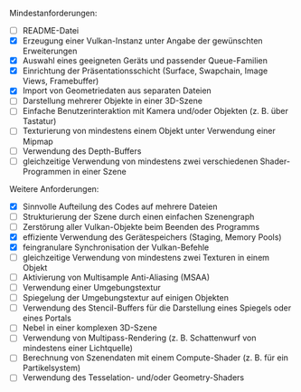 Mindestanforderungen:

- [ ] README-Datei
- [x] Erzeugung einer Vulkan-Instanz unter Angabe der gewünschten Erweiterungen
- [x] Auswahl eines geeigneten Geräts und passender Queue-Familien
- [x] Einrichtung der Präsentationsschicht (Surface, Swapchain, Image Views, Framebuffer)
- [x] Import von Geometriedaten aus separaten Dateien
- [ ] Darstellung mehrerer Objekte in einer 3D-Szene
- [ ] Einfache Benutzerinteraktion mit Kamera und/oder Objekten (z. B. über Tastatur)
- [ ] Texturierung von mindestens einem Objekt unter Verwendung einer Mipmap
- [ ] Verwendung des Depth-Buffers
- [ ] gleichzeitige Verwendung von mindestens zwei verschiedenen Shader-Programmen in einer Szene

Weitere Anforderungen:
- [x] Sinnvolle Aufteilung des Codes auf mehrere Dateien
- [ ] Strukturierung der Szene durch einen einfachen Szenengraph
- [ ] Zerstörung aller Vulkan-Objekte beim Beenden des Programms
- [x] effiziente Verwendung des Gerätespeichers (Staging, Memory Pools)
- [x] feingranulare Synchronisation der Vulkan-Befehle
- [ ] gleichzeitige Verwendung von mindestens zwei Texturen in einem Objekt
- [ ] Aktivierung von Multisample Anti-Aliasing (MSAA)
- [ ] Verwendung einer Umgebungstextur
- [ ] Spiegelung der Umgebungstextur auf einigen Objekten
- [ ] Verwendung des Stencil-Buffers für die Darstellung eines Spiegels oder eines Portals
- [ ] Nebel in einer komplexen 3D-Szene
- [ ] Verwendung von Multipass-Rendering (z. B. Schattenwurf von mindestens einer Lichtquelle)
- [ ] Berechnung von Szenendaten mit einem Compute-Shader (z. B. für ein Partikelsystem)
- [ ] Verwendung des Tesselation- und/oder Geometry-Shaders